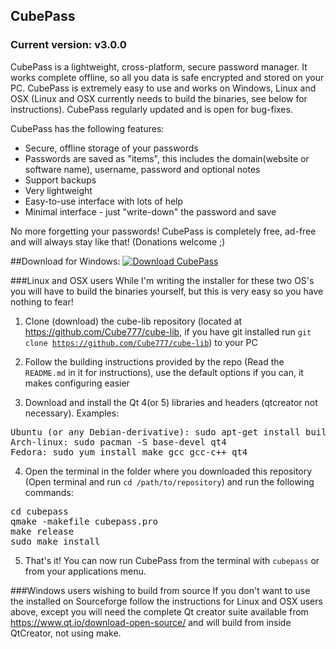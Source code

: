 ## CubePass
### Current version: v3.0.0

CubePass is a lightweight, cross-platform, secure password manager. It works complete offline, so all you data is safe encrypted and stored on your PC. CubePass is extremely easy to use and works on Windows, Linux and OSX (Linux and OSX currently needs to build the binaries, see below for instructions). CubePass regularly updated and is open for bug-fixes.


CubePass has the following features:
* Secure, offline storage of your passwords
* Passwords are saved as "items", this includes the domain(website or software name), username, password and optional notes
* Support backups
* Very lightweight
* Easy-to-use interface with lots of help
* Minimal interface - just "write-down" the password and save

No more forgetting your passwords! CubePass is completely free, ad-free and will always stay like that! (Donations welcome ;)

##Download for Windows:
[![Download CubePass](https://a.fsdn.com/con/app/sf-download-button)](https://sourceforge.net/projects/cubepass/files/latest/download)

###Linux and OSX users
While I'm writing the installer for these two OS's you will have to build the binaries yourself, but this is very easy so you have nothing to fear!

1. Clone (download) the cube-lib repository (located at https://github.com/Cube777/cube-lib, if you have git installed run <code>git clone https://github.com/Cube777/cube-lib</code>) to your PC

2. Follow the building instructions provided by the repo (Read the <code>README.md</code> in it for instructions), use the default options if you can, it makes configuring easier

3. Download and install the Qt 4(or 5) libraries and headers (qtcreator not necessary). Examples:
<pre>Ubuntu (or any Debian-derivative): sudo apt-get install build-essential libqt4-dev libqt4-dev-bin qt4-qmake
Arch-linux: sudo pacman -S base-devel qt4
Fedora: sudo yum install make gcc gcc-c++ qt4
</pre>

4. Open the terminal in the folder where you downloaded this repository (Open terminal and run <code>cd /path/to/repository</code>) and run the following commands:
<pre>
cd cubepass
qmake -makefile cubepass.pro
make release
sudo make install
</pre>
5. That's it! You can now run CubePass from the terminal with <code>cubepass</code> or from your applications menu.

###Windows users wishing to build from source
If you don't want to use the installed on Sourceforge follow the instructions for Linux and OSX users above, except you will need the complete Qt creator suite available from https://www.qt.io/download-open-source/ and will build from inside QtCreator, not using make.
